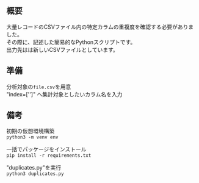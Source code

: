 ## 概要
大量レコードのCSVファイル内の特定カラムの重複度を確認する必要がありました。<br>
その際に、記述した簡易的なPythonスクリプトです。<br>
出力先はは新しいCSVファイルとしています。

## 準備

分析対象の`file.csv`を用意<br>
"index=['']" へ集計対象としたいカラム名を入力

## 備考
初期の仮想環境構築<br>
`python3 -m venv env`

一括でパッケージをインストール<br>
`pip install -r requirements.txt`
 
 "duplicates.py"を実行<br>
`python3 duplicates.py`
